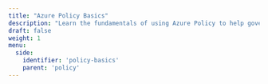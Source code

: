 ```yaml
---
title: "Azure Policy Basics"
description: "Learn the fundamentals of using Azure Policy to help govern your resources."
draft: false
weight: 1
menu:
  side:
    identifier: 'policy-basics'
    parent: 'policy'
---
```

